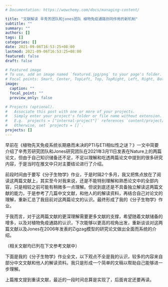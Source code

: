 ```yaml
---
# Documentation: https://wowchemy.com/docs/managing-content/

title: "文献解读 辛秀芳团队和jones团队 植物免疫通路协同作用的新机制"
subtitle: ""
summary: ""
authors: []
tags: []
categories: []
date: 2021-09-06T16:53:25+08:00
lastmod: 2021-09-06T16:53:25+08:00
featured: false
draft: false

# Featured image
# To use, add an image named `featured.jpg/png` to your page's folder.
# Focal points: Smart, Center, TopLeft, Top, TopRight, Left, Right, BottomLeft, Bottom, BottomRight.
image:
  caption: ""
  focal_point: ""
  preview_only: false

# Projects (optional).
#   Associate this post with one or more of your projects.
#   Simply enter your project's folder or file name without extension.
#   E.g. `projects = ["internal-project"]` references `content/project/deep-learning/index.md`.
#   Otherwise, set `projects = []`.
projects: []
---
```

早前在《植物先天免疫系统长期悬而未决的PTI与ETI相似性之谜？》一文中简要介绍了辛秀芳研究团队和Jones研究团队在2021年3月11日发表在Nature上的两篇论文，但由于自己知识储备还不足，不足以理解和吃透两篇论文中提到的很多研究内容，于是当时在推文中只对主要结论进行了介绍。



前段时间由于要写《分子生物学》作业，于是时隔2个多月，我又把焦点放在了阅读这两篇文献上，其实至今对我来说，还是不能特别理解和熟悉论文中的全部内容，只是相较之前可能有稍微多一点理解。但说到底还是不具备独立解读这两篇文献的能力，于是参考了几篇中文文献，和他人的的解读资料，再结合自己对论文的理解，重新汇总了我目前对这两篇论文的认识。最终形成了我的《分子生物学》作业。



于我而言，对于这两篇文献的更深理解需要更多文献的支撑，希望随着文献储备的增多，以及对植物免疫通路的认识，下次能够以更高的视角出发，重新谈谈对这两篇文献以及Jones在2006年发表的Zigzag模型的研究论文做出全面而系统的介绍。

（相关文献均已列在下文参考文献中）




下面是我的《分子生物学》作业全文，以下观点不全是我的认识，较多的内容来自部分中文文献和他人的解读资料。我只是形成一个简单的文稿以帮助自己能够进一步理解。



上篇推文提到重读文献，最近的一段时间总算是实现了，后面肯定还要再读。

